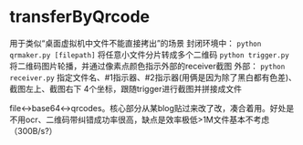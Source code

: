 # transferByQrcode

用于类似“桌面虚拟机中文件不能直接拷出”的场景
封闭环境中：
`python qrmaker.py [filepath]` 将任意小文件分片转成多个二维码
`python trigger.py` 将二维码图片轮播，并通过像素点颜色指示外部的receiver截图
外部：
`python receiver.py` 指定文件名、#1指示器、#2指示器(用俩是因为除了黑白都有色差)、截图左上、截图右下 4个坐标，跟随trigger进行截图并拼接成文件

file<->base64<->qrcodes。核心部分从某blog贴过来改了改，凑合着用。好处是不用ocr、二维码带纠错成功率很高，缺点是效率极低>1M文件基本不考虑（300B/s?）
